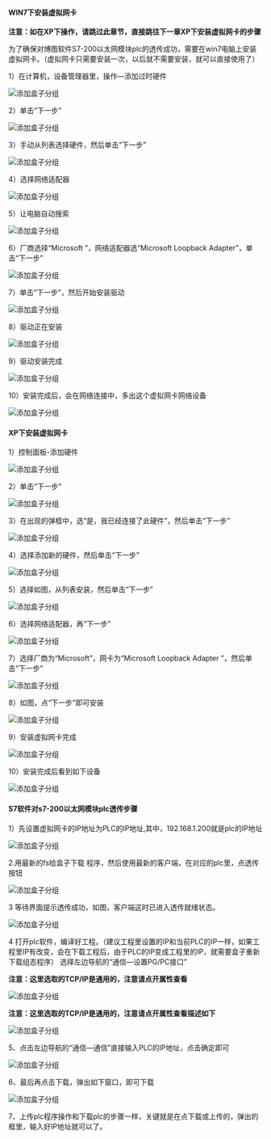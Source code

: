 #### **WIN7下安装虚拟网卡**  

**注意：如在XP下操作，请跳过此章节，直接跳往下一章XP下安装虚拟网卡的步骤**  

  为了确保对博图软件S7-200以太网模块plc的透传成功，需要在win7电脑上安装虚拟网卡。（虚拟网卡只需要安装一次，以后就不需要安装，就可以直接使用了）  

1）在计算机，设备管理器里，操作—添加过时硬件  

![添加盒子分组](../Images/Trans/TranExplain/AddTiredIron.png)  

2）单击“下一步”  

![添加盒子分组](../Images/Trans/TranExplain/nextStep.png)  

3）手动从列表选择硬件，然后单击“下一步”  

![添加盒子分组](../Images/Trans/TranExplain/nextStep.png)  

4）选择网络适配器  

![添加盒子分组](../Images/Trans/TranExplain/networkAdapter.png)  

5）让电脑自动搜索  

![添加盒子分组](../Images/Trans/TranExplain/automaticSearch.png)  

6）厂商选择“Microsoft ”，网络适配器选“Microsoft Loopback Adapter”，单击“下一步”  

![添加盒子分组](../Images/Trans/TranExplain/MicrosoftAdapter.png)  

7）单击“下一步”，然后开始安装驱动  

![添加盒子分组](../Images/Trans/TranExplain/InstallDriver.png)  

8）驱动正在安装  

![添加盒子分组](../Images/Trans/TranExplain/beingInstalled.png)  

9）驱动安装完成  

![添加盒子分组](../Images/Trans/TranExplain/InstallComplete.png)  

10）安装完成后，会在网络连接中，多出这个虚拟网卡网络设备  

![添加盒子分组](../Images/Trans/TranExplain/tapDevice.png)  

#### **XP下安装虚拟网卡**  

1）控制面板-添加硬件  

![添加盒子分组](../Images/Trans/TranExplain/addHardware.png)  

2）单击“下一步”  

![添加盒子分组](../Images/Trans/TranExplain/AddDeviceWizard.png)  

3）在出现的弹框中，选“是，我已经连接了此硬件”，然后单击“下一步”  

![添加盒子分组](../Images/Trans/TranExplain/ConnectingHardware.png)  

4）选择添加新的硬件，然后单击“下一步”  

![添加盒子分组](../Images/Trans/TranExplain/XpAddDevice.png)  

5）选择如图，从列表安装，然后单击“下一步”  

![添加盒子分组](../Images/Trans/TranExplain/manualInstallation.png)  

6）选择网络适配器，再“下一步”  

![添加盒子分组](../Images/Trans/TranExplain/XPDeviceGuide.png)  

7）选择厂商为“Microsoft”，网卡为“Microsoft Loopback Adapter ”，然后单击“下一步”  

![添加盒子分组](../Images/Trans/TranExplain/XPMicrosoft.png)  

8）如图，点“下一步”即可安装  

![添加盒子分组](../Images/Trans/TranExplain/XP.png)  

9）安装虚拟网卡完成  

![添加盒子分组](../Images/Trans/TranExplain/InstallComplete.png)  

10）安装完成后看到如下设备  

![添加盒子分组](../Images/Trans/TranExplain/XPLocalConnectivity.png)  

#### **S7软件对s7-200以太网模块plc透传步骤**  

1）先设置虚拟网卡的IP地址为PLC的IP地址,其中，192.168.1.200就是plc的IP地址  

![添加盒子分组](../Images/Trans/TranExplain/AB1769L36ERM/SimensNetworkModus.png)  

2.用最新的fs给盒子下载 程序，然后使用最新的客户端，在对应的plc里，点透传按钮  

![添加盒子分组](../Images/Trans/TranExplain/AB1769L36ERM/SimensNetworkModus1.png)  

3 等待界面提示透传成功，如图，客户端这时已进入透传就绪状态。  

![添加盒子分组](../Images/Trans/TranExplain/AB1769L36ERM/SimensNetworkModus2.png)  

4 打开plc软件，编译好工程。（建议工程里设置的IP和当前PLC的IP一样，如果工程里IP有改变，会在下载工程后，由于PLC的IP变成工程里的IP，就需要盒子重新下载组态程序）
选择左边导航的“通信—设置PG/PC接口”  

**注意：这里选取的TCP/IP是通用的，注意请点开属性查看**  

![添加盒子分组](../Images/Trans/TranExplain/AB1769L36ERM/SimensNetworkModus3.png)  

**注意：这里选取的TCP/IP是通用的，注意请点开属性查看描述如下**  

![添加盒子分组](../Images/Trans/TranExplain/AB1769L36ERM/SimensNetworkModus4.png)  

5、点击左边导航的“通信—通信”直接输入PLC的IP地址，点击确定即可  

![添加盒子分组](../Images/Trans/TranExplain/AB1769L36ERM/SimensNetworkModus5.png)  

6、最后再点击下载，弹出如下窗口，即可下载  

![添加盒子分组](../Images/Trans/TranExplain/AB1769L36ERM/SimensNetworkModus6.png)  

7、上传plc程序操作和下载plc的步骤一样，关键就是在点下载或上传的，弹出的框里，输入好IP地址就可以了。  
